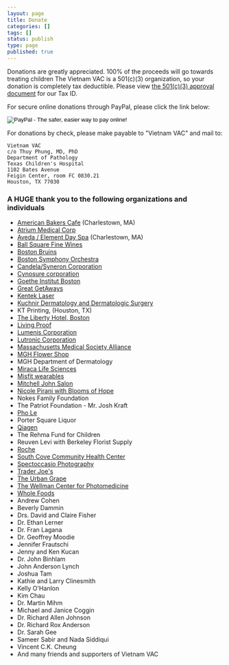```yaml
---
layout: page
title: Donate
categories: []
tags: []
status: publish
type: page
published: true
---
```

Donations are greatly appreciated. 100% of the proceeds will go towards treating children
The Vietnam VAC is a 501\(c\)(3) organization, so your donation is completely tax deductible. Please view [the 501\(c\)(3) approval document](http://vietnamvac.isamonkey.org/documents/VietnamVAC-501c3-Approval.pdf) for our Tax ID.

For secure online donations through PayPal, please click the link below:

<form action="https://www.paypal.com/cgi-bin/webscr" method="post"><input type="hidden" name="cmd" value="_s-xclick"><input type="hidden" name="hosted_button_id" value="DMJ74Y9B4D8HY"><input type="image" src="https://www.paypalobjects.com/en_US/i/btn/btn_donateCC_LG.gif" border="0" name="submit" alt="PayPal - The safer, easier way to pay online!"><img alt="" border="0" src="https://www.paypalobjects.com/en_US/i/scr/pixel.gif" width="1" height="1"></form>
  
For donations by check, please make payable to "Vietnam VAC" and mail to:

    Vietnam VAC
    c/o Thuy Phung, MD, PhD
    Department of Pathology
    Texas Children's Hospital
    1102 Bates Avenue
    Feigin Center, room FC 0830.21
    Houston, TX 77030

### A HUGE thank you to the following organizations and individuals

* [American Bakers Cafe](http://www.americanbakerscafe.com/) (Charlestown, MA)
* [Atrium Medical Corp](http://www.atriummed.com/)
* [Aveda / Element Day Spa](http://www.elementsalonspa.com/) (Charlestown, MA)
* [Ball Square Fine Wines](http://www.ballsquarefinewines.com/)
* [Boston Bruins](http://bruins.nhl.com/)
* [Boston Symphony Orchestra](http://bso.org)
* [Candela/Syneron Corporation](http://www.candelalaser.com/)
* [Cynosure corporation](http://www.cynosure.com)
* [Goethe Institut Boston](http://www.goethe.de/ins/us/bos/enindex.htm?wt_sc=boston)
* [Great GetAways](http://www.ggatravel.com/)
* [Kentek Laser](http://www.kenteklaserstore.com/)
* [Kuchnir Dermatology and Dermatologic Surgery](www.kuchnirdermatology.com)
* KT Printing, (Houston, TX)
* [The Liberty Hotel, Boston](http://www.libertyhotel.com/)
* [Living Proof](www.livingproof.com)
* [Lumenis Corporation](http://www.lumenis.com/)
* [Lutronic Corporation](www.lutronic.com)
* [Massachusetts Medical Society Alliance](http://www.massmed.org)
* [MGH Flower Shop](http://www.mghgeneralstore.com/)
* MGH Department of Dermatology
* [Miraca Life Sciences](www.miracalifesciences.com)
* [Misfit wearables](www.misfitwearables.com)
* [Mitchell John Salon](http://www.mjsalon.com/)
* [Nicole Pirani with Blooms of Hope](http://bloomsofhopefloral.com/)
* Nokes Family Foundation
* The Patriot Foundation - Mr. Josh Kraft
* [Pho Le](http://lescambridge.com)
* Porter Square Liquor
* [Qiagen](http://www.qiagen.com/)
* The Rehma Fund for Children
* Reuven Levi with Berkeley Florist Supply
* [Roche](http://www.roche.com/index.htm)
* [South Cove Community Health Center](http://www.scchc.org)
* [Spectoccasio Photography](http://www.spectoccasio.com/)
* [Trader Joe's](http://www.traderjoes.com/)
* [The Urban Grape](http://theurbangrape.com/)
* [The Wellman Center for Photomedicine](http://www2.massgeneral.org/wellman/)
* [Whole Foods](http://www.wholefoodsmarket.com/)
* Andrew Cohen
* Beverly Dammin
* Drs. David and Claire Fisher
* Dr. Ethan Lerner
* Dr. Fran Lagana
* Dr. Geoffrey Moodie
* Jennifer Frautschi
* Jenny and Ken Kucan
* Dr. John Binhlam
* John Anderson Lynch
* Joshua Tam
* Kathie and Larry Clinesmith
* Kelly O'Hanlon
* Kim Chau
* Dr. Martin Mihm
* Michael and Janice Coggin
* Dr. Richard Allen Johnson
* Dr. Richard Rox Anderson
* Dr. Sarah Gee
* Sameer Sabir and Nada Siddiqui
* Vincent C.K. Cheung
* And many friends and supporters of Vietnam VAC

